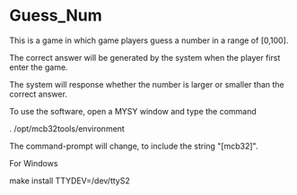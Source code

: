 # Guess_Num

This is a game in which game players guess a number in a range of [0,100].

The correct answer will be generated by the system when the player first enter the game.

The system will response whether the number is larger or smaller than the correct answer.

To use the software, open a MYSY window and type the command

. /opt/mcb32tools/environment

The command-prompt will change, to include the string "[mcb32]".

For Windows

make install TTYDEV=/dev/ttyS2
